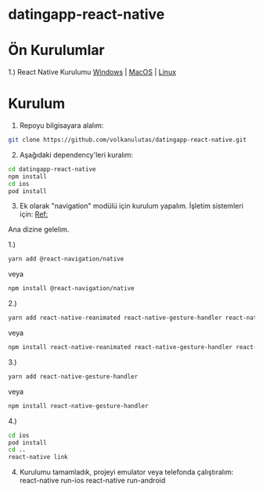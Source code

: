# datingapp-react-native
# Ön Kurulumlar
1.) React Native Kurulumu [Windows](https://medium.com/mol42/windows-%C3%BCzerinde-react-native-kurulumu-4de15e0e33b9) | [MacOS](https://medium.com/mol42/macos-%C3%BCzerinde-react-native-kurulumu-71d4f96c282e) | [Linux](https://medium.com/mol42/linux-%C3%BCzerinde-react-native-kurulumu-a61b54927941)

# Kurulum

1. Repoyu bilgisayara alalım:

```sh
git clone https://github.com/volkanulutas/datingapp-react-native.git
```

2. Aşağıdaki dependency'leri kuralım:

```sh
cd datingapp-react-native
npm install
cd ios
pod install 
```
3. Ek olarak "navigation" modülü için kurulum yapalım. İşletim sistemleri için: [Ref:](https://reactnavigation.org/docs/getting-started)

Ana dizine gelelim.

1.)

```sh
yarn add @react-navigation/native
```

veya
```sh
npm install @react-navigation/native
```

2.)

```sh
yarn add react-native-reanimated react-native-gesture-handler react-native-screens react-native-safe-area-context @react-native-community/masked-view
```
veya
```sh
npm install react-native-reanimated react-native-gesture-handler react-native-screens react-native-safe-area-context @react-native-community/masked-view
```
3.)

```sh
yarn add react-native-gesture-handler
```
veya
```sh
npm install react-native-gesture-handler
```
4.) 

```sh
cd ios
pod install
cd ..
react-native link
```
4. Kurulumu tamamladık, projeyi emulator veya telefonda çalıştıralım:
react-native run-ios
react-native run-android
```

